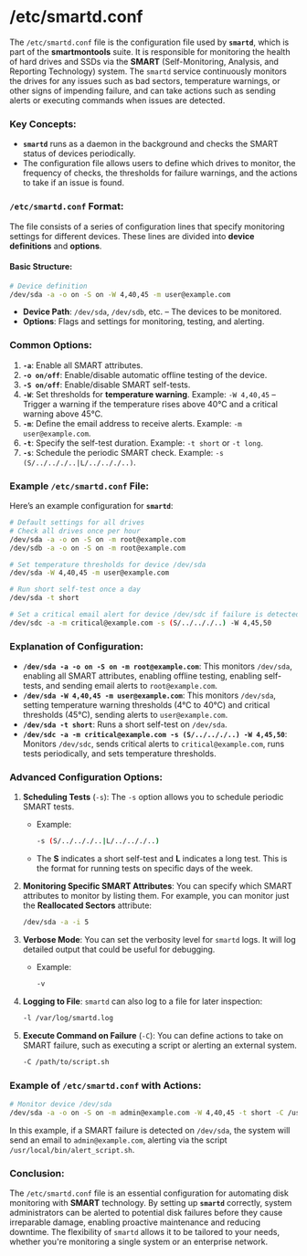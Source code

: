# /etc/smartd.conf
The `/etc/smartd.conf` file is the configuration file used by **`smartd`**, which is part of the **smartmontools** suite. It is responsible for monitoring the health of hard drives and SSDs via the **SMART** (Self-Monitoring, Analysis, and Reporting Technology) system. The `smartd` service continuously monitors the drives for any issues such as bad sectors, temperature warnings, or other signs of impending failure, and can take actions such as sending alerts or executing commands when issues are detected.

### Key Concepts:

- **`smartd`** runs as a daemon in the background and checks the SMART status of devices periodically.
- The configuration file allows users to define which drives to monitor, the frequency of checks, the thresholds for failure warnings, and the actions to take if an issue is found.

### `/etc/smartd.conf` Format:

The file consists of a series of configuration lines that specify monitoring settings for different devices. These lines are divided into **device definitions** and **options**.

#### Basic Structure:
```bash
# Device definition
/dev/sda -a -o on -S on -W 4,40,45 -m user@example.com
```

- **Device Path**: `/dev/sda`, `/dev/sdb`, etc. – The devices to be monitored.
- **Options**: Flags and settings for monitoring, testing, and alerting.

### Common Options:

1. **`-a`**: Enable all SMART attributes.
2. **`-o on/off`**: Enable/disable automatic offline testing of the device.
3. **`-S on/off`**: Enable/disable SMART self-tests.
4. **`-W`**: Set thresholds for **temperature warning**. Example: `-W 4,40,45` – Trigger a warning if the temperature rises above 40°C and a critical warning above 45°C.
5. **`-m`**: Define the email address to receive alerts. Example: `-m user@example.com`.
6. **`-t`**: Specify the self-test duration. Example: `-t short` or `-t long`.
7. **`-s`**: Schedule the periodic SMART check. Example: `-s (S/../.././..|L/../.././..)`.

### Example `/etc/smartd.conf` File:

Here’s an example configuration for **`smartd`**:

```bash
# Default settings for all drives
# Check all drives once per hour
/dev/sda -a -o on -S on -m root@example.com
/dev/sdb -a -o on -S on -m root@example.com

# Set temperature thresholds for device /dev/sda
/dev/sda -W 4,40,45 -m user@example.com

# Run short self-test once a day
/dev/sda -t short

# Set a critical email alert for device /dev/sdc if failure is detected
/dev/sdc -a -m critical@example.com -s (S/../.././..) -W 4,45,50
```

### Explanation of Configuration:

- **`/dev/sda -a -o on -S on -m root@example.com`**: This monitors `/dev/sda`, enabling all SMART attributes, enabling offline testing, enabling self-tests, and sending email alerts to `root@example.com`.
- **`/dev/sda -W 4,40,45 -m user@example.com`**: This monitors `/dev/sda`, setting temperature warning thresholds (4°C to 40°C) and critical thresholds (45°C), sending alerts to `user@example.com`.
- **`/dev/sda -t short`**: Runs a short self-test on `/dev/sda`.
- **`/dev/sdc -a -m critical@example.com -s (S/../.././..) -W 4,45,50`**: Monitors `/dev/sdc`, sends critical alerts to `critical@example.com`, runs tests periodically, and sets temperature thresholds.

### Advanced Configuration Options:

1. **Scheduling Tests** (`-s`):
   The `-s` option allows you to schedule periodic SMART tests.
   - Example:
     ```bash
     -s (S/../.././..|L/../.././..)
     ```
   - The **S** indicates a short self-test and **L** indicates a long test. This is the format for running tests on specific days of the week.

2. **Monitoring Specific SMART Attributes**:
   You can specify which SMART attributes to monitor by listing them. For example, you can monitor just the **Reallocated Sectors** attribute:
   ```bash
   /dev/sda -a -i 5
   ```

3. **Verbose Mode**:
   You can set the verbosity level for `smartd` logs. It will log detailed output that could be useful for debugging.
   - Example:
     ```bash
     -v
     ```

4. **Logging to File**:
   `smartd` can also log to a file for later inspection:
   ```bash
   -l /var/log/smartd.log
   ```

5. **Execute Command on Failure** (`-C`):
   You can define actions to take on SMART failure, such as executing a script or alerting an external system.
   ```bash
   -C /path/to/script.sh
   ```

### Example of `/etc/smartd.conf` with Actions:

```bash
# Monitor device /dev/sda
/dev/sda -a -o on -S on -m admin@example.com -W 4,40,45 -t short -C /usr/local/bin/alert_script.sh
```

In this example, if a SMART failure is detected on `/dev/sda`, the system will send an email to `admin@example.com`, alerting via the script `/usr/local/bin/alert_script.sh`.

### Conclusion:

The `/etc/smartd.conf` file is an essential configuration for automating disk monitoring with **SMART** technology. By setting up **`smartd`** correctly, system administrators can be alerted to potential disk failures before they cause irreparable damage, enabling proactive maintenance and reducing downtime. The flexibility of `smartd` allows it to be tailored to your needs, whether you're monitoring a single system or an enterprise network.
